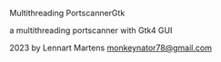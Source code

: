 Multithreading PortscannerGtk

a multithreading portscanner with Gtk4 GUI

2023 by Lennart Martens
monkeynator78@gmail.com
